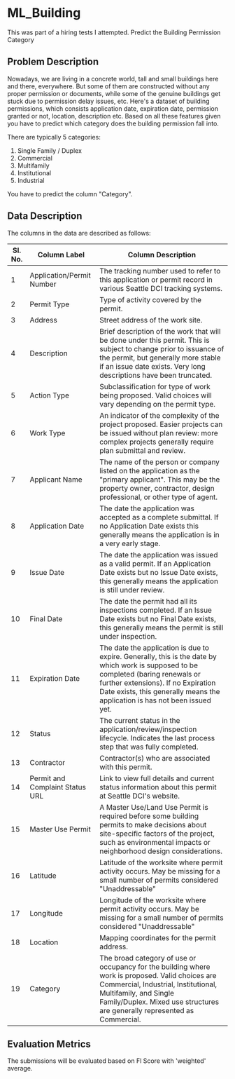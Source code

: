 # ML_Building
This was part of a hiring tests I attempted. 
Predict the Building Permission Category 

## Problem Description
Nowadays, we are living in a concrete world, tall and small buildings here and there, everywhere. But some of them are constructed without any 
proper permission or documents, while some of the genuine buildings get stuck due to permission delay issues, etc. Here's a dataset of building 
permissions, which consists application date, expiration date, permission granted or not, location, description etc. Based on all these features 
given you have to predict which category does the building permission fall into.

There are typically 5 categories: 
1. Single Family / Duplex
2. Commercial 
3. Multifamily 
4. Institutional
5. Industrial 

You have to predict the column "Category". 

## Data Description 
The columns in the data are described as follows: 

| SI. No. | Column Label | Column Description |
| ------------- | ------------- | ------------- |
| 1 | Application/Permit Number  | The tracking number used to refer to this application or permit record in various Seattle DCI tracking systems. |
| 2 | Permit Type  | Type of activity covered by the permit. |
| 3 | Address | Street address of the work site. |
| 4 | Description | Brief description of the work that will be done under this permit. This is subject to change prior to issuance of the permit, but generally more stable if an issue date exists. Very long descriptions have been truncated.|
| 5 | Action Type | Subclassification for type of work being proposed. Valid choices will vary depending on the permit type. |
| 6 | Work Type | An indicator of the complexity of the project proposed. Easier projects can be issued without plan review: more complex projects generally require plan submittal and review. |
| 7 | Applicant Name | The name of the person or company listed on the application as the "primary applicant". This may be the property owner, contractor, design professional, or other type of agent. |
| 8 | Application Date | The date the application was accepted as a complete submittal. If no Application Date exists this generally means the application is in a very early stage. |
| 9 | Issue Date | The date the application was issued as a valid permit. If an Application Date exists but no Issue Date exists, this generally means the application is still under review. |
| 10 | Final Date | The date the permit had all its inspections completed. If an Issue Date exists but no Final Date exists, this generally means the permit is still under inspection. |
| 11 | Expiration Date | The date the application is due to expire. Generally, this is the date by which work is supposed to be completed (baring renewals or further extensions). If no Expiration Date exists, this generally means the application is has not been issued yet. |
| 12 | Status | The current status in the application/review/inspection lifecycle. Indicates the last process step that was fully completed. |
| 13 | Contractor | Contractor(s) who are associated with this permit. |
| 14 | Permit and Complaint Status URL | Link to view full details and current status information about this permit at Seattle DCI's website. |
| 15 | Master Use Permit | A Master Use/Land Use Permit is required before some building permits to make decisions about site-specific factors of the project, such as environmental impacts or neighborhood design considerations. |
| 16 | Latitude | Latitude of the worksite where permit activity occurs. May be missing for a small number of permits considered "Unaddressable" |
| 17 | Longitude | Longitude of the worksite where permit activity occurs. May be missing for a small number of permits considered "Unaddressable" |
| 18 | Location | Mapping coordinates for the permit address. |
| 19 | Category | The broad category of use or occupancy for the building where work is proposed. Valid choices are Commercial, Industrial, Institutional, Multifamily, and Single Family/Duplex. Mixed use structures are generally represented as Commercial. |


## Evaluation Metrics 
The submissions will be evaluated based on Fl Score with 'weighted' average.
